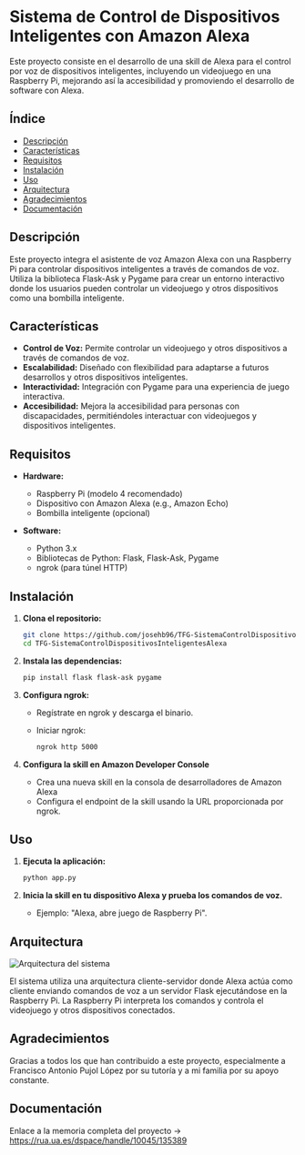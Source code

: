 # Sistema de Control de Dispositivos Inteligentes con Amazon Alexa

Este proyecto consiste en el desarrollo de una skill de Alexa para el control por voz de dispositivos inteligentes, incluyendo un videojuego en una Raspberry Pi, mejorando así la accesibilidad y promoviendo el desarrollo de software con Alexa.

## Índice

- [Descripción](#descripción)
- [Características](#características)
- [Requisitos](#requisitos)
- [Instalación](#instalación)
- [Uso](#uso)
- [Arquitectura](#arquitectura)
- [Agradecimientos](#agradecimientos)
- [Documentación](#documentación)

## Descripción

Este proyecto integra el asistente de voz Amazon Alexa con una Raspberry Pi para controlar dispositivos inteligentes a través de comandos de voz. Utiliza la biblioteca Flask-Ask y Pygame para crear un entorno interactivo donde los usuarios pueden controlar un videojuego y otros dispositivos como una bombilla inteligente.

## Características

- **Control de Voz:** Permite controlar un videojuego y otros dispositivos a través de comandos de voz.
- **Escalabilidad:** Diseñado con flexibilidad para adaptarse a futuros desarrollos y otros dispositivos inteligentes.
- **Interactividad:** Integración con Pygame para una experiencia de juego interactiva.
- **Accesibilidad:** Mejora la accesibilidad para personas con discapacidades, permitiéndoles interactuar con videojuegos y dispositivos inteligentes.

## Requisitos

- **Hardware:**
  - Raspberry Pi (modelo 4 recomendado)
  - Dispositivo con Amazon Alexa (e.g., Amazon Echo)
  - Bombilla inteligente (opcional)

- **Software:**
  - Python 3.x
  - Bibliotecas de Python: Flask, Flask-Ask, Pygame
  - ngrok (para túnel HTTP)

## Instalación

1. **Clona el repositorio:**
   
   ```sh
   git clone https://github.com/josehb96/TFG-SistemaControlDispositivosInteligentesAlexa.git
   cd TFG-SistemaControlDispositivosInteligentesAlexa

3. **Instala las dependencias:**
   
   ```sh
   pip install flask flask-ask pygame

5. **Configura ngrok:**
    - Regístrate en ngrok y descarga el binario.
    - Iniciar ngrok:
      
      ```sh
      ngrok http 5000

4. **Configura la skill en Amazon Developer Console**
    - Crea una nueva skill en la consola de desarrolladores de Amazon Alexa
    - Configura el endpoint de la skill usando la URL proporcionada por ngrok.

## Uso

1. **Ejecuta la aplicación:**
   
   ```sh
   python app.py

3. **Inicia la skill en tu dispositivo Alexa y prueba los comandos de voz.**
    - Ejemplo: "Alexa, abre juego de Raspberry Pi".

## Arquitectura

![Arquitectura del sistema](/Imagenes/Arquitectura.png "Arquitectura del sistema")

El sistema utiliza una arquitectura cliente-servidor donde Alexa actúa como cliente enviando comandos de voz a un servidor Flask ejecutándose en la Raspberry Pi. La Raspberry Pi interpreta los comandos y controla el videojuego y otros dispositivos conectados.

## Agradecimientos

Gracias a todos los que han contribuido a este proyecto, especialmente a Francisco Antonio Pujol López por su tutoría y a mi familia por su apoyo constante.

## Documentación

Enlace a la memoria completa del proyecto -> https://rua.ua.es/dspace/handle/10045/135389
